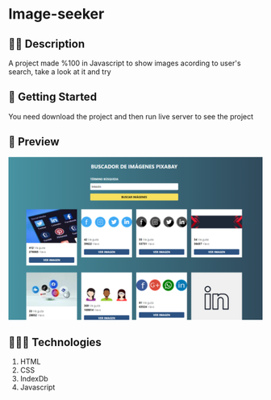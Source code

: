 # Image-seeker

## ✍🏻 Description

A project made %100 in Javascript to show images acording to user's search, take a look at it and try

## 🚀 Getting Started

You need download the project and then run live server to see the project

## 🎨 Preview

![](prevew.png)

## 👩🏻‍💻 Technologies

1. HTML
2. CSS
3. IndexDb
4. Javascript
